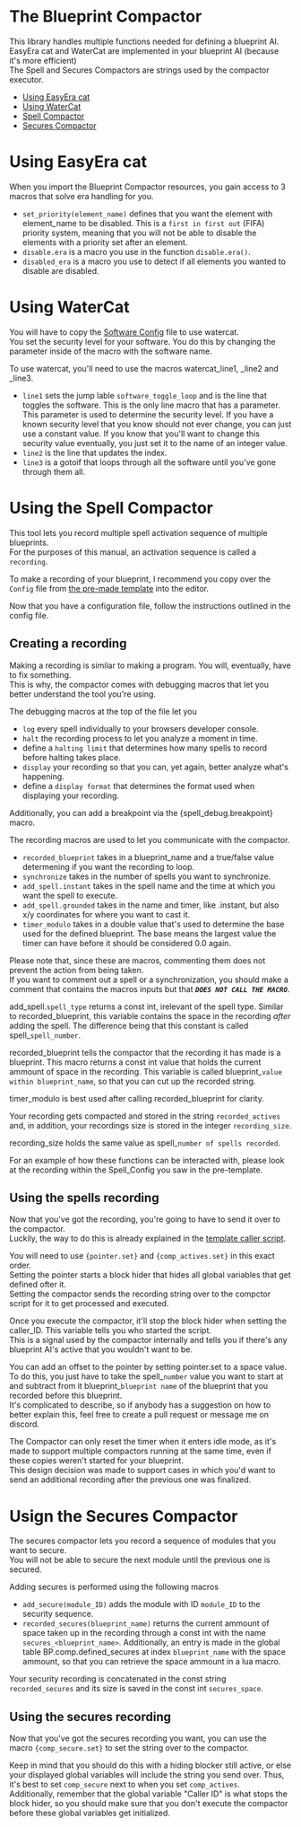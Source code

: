 # The Blueprint Compactor

This library handles multiple functions needed for defining a blueprint AI.<br>
EasyEra cat and WaterCat are implemented in your blueprint AI (because it's more efficient)<br>
The Spell and Secures Compactors are strings used by the compactor executor.

- [Using EasyEra cat](#using-easyera-cat)
- [Using WaterCat](#using-watercat)
- [Spell Compactor](#using-the-spell-compactor)
- [Secures Compactor](#usign-the-secures-compactor)

# Using EasyEra cat

When you import the Blueprint Compactor resources, you gain access to 3 macros that solve era handling for you.
- `set_priority(element_name)` defines that you want the element with element_name to be disabled. This is a `first in first out` (FIFA) priority system, meaning that you will not be able to disable the elements with a priority set after an element.
- `disable.era` is a macro you use in the function `disable.era()`. 
- `disabled_era` is a macro you use to detect if all elements you wanted to disable are disabled.

# Using WaterCat

You will have to copy the [Software Config]() file to use watercat.<br>
You set the security level for your software. You do this by changing the parameter inside of the macro with the software name.

To use watercat, you'll need to use the macros watercat_line1, _line2 and _line3.<br>
- `line1` sets the jump lable `software_toggle_loop` and is the line that toggles the software. This is the only line macro that has a parameter.<br>
This parameter is used to determine the security level. If you have a known security level that you know should not ever change, you can just use a constant value. If you know that you'll want to change this security value eventually, you just set it to the name of an integer value.
- `line2` is the line that updates the index.
- `line3` is a gotoif that loops through all the software until you've gone through them all.

# Using the Spell Compactor

This tool lets you record multiple spell activation sequence of multiple blueprints.<br>
For the purposes of this manual, an activation sequence is called a `recording`.

To make a recording of your blueprint, I recommend you copy over the `Config` file from [the pre-made template](./template%20using%20spells%20compactor/Spell%20Config_template.tpt2) into the editor.

Now that you have a configuration file, follow the instructions outlined in the config file.

## Creating a recording

Making a recording is similar to making a program. You will, eventually, have to fix something.<br>
This is why, the compactor comes with debugging macros that let you better understand the tool you're using.

The debugging macros at the top of the file let you
* `log` every spell individually to your browsers developer console.
* `halt` the recording process to let you analyze a moment in time.
* define a `halting limit` that determines how many spells to record before halting takes place.
* `display` your recording so that you can, yet again, better analyze what's happening.
* define a `display format` that determines the format used when displaying your recording.

Additionally, you can add a breakpoint via the {spell_debug.breakpoint} macro.

The recording macros are used to let you communicate with the compactor.
* `recorded_blueprint` takes in a blueprint_name and a true/false value determening if you want the recording to loop.
* `synchronize` takes in the number of spells you want to synchronize.
* `add_spell.instant` takes in the spell name and the time at which you want the spell to execute.
* `add_spell.grounded` takes in the name and timer, like .instant, but also x/y coordinates for where you want to cast it.
* `timer_modulo` takes in a double value that's used to determine the base used for the defined blueprint. The base means the largest value the timer can have before it should be considered 0.0 again.

Please note that, since these are macros, commenting them does not prevent the action from being taken.<br>
If you want to comment out a spell or a synchronization, you should make a comment that contains the macros inputs but that ***`DOES NOT CALL THE MACRO`***.

add_spell.`spell_type` returns a const int, irelevant of the spell type. Similar to recorded_blueprint, this variable contains the space in the recording _after_ adding the spell. The difference being that this constant is called spell_`spell_number`.

recorded_blueprint tells the compactor that the recording it has made is a blueprint. This macro returns a const int value that holds the current ammount of space in the recording. This variable is called blueprint_`value within blueprint_name`, so that you can cut up the recorded string.

timer_modulo is best used after calling recorded_blueprint for clarity.

Your recording gets compacted and stored in the string `recorded_actives` and, in addition, your recordings size is stored in the integer `recording_size`.

recording_size holds the same value as spell_`number of spells recorded`.

For an example of how these functions can be interacted with, please look at the recording within the Spell_Config you saw in the pre-template.

## Using the spells recording

Now that you've got the recording, you're going to have to send it over to the compactor.<br>
Luckily, the way to do this is already explained in the [template caller script](./template%20using%20spells%20compactor/blueprint%20AI%20caller.tpt2).

You will need to use `{pointer.set}` and `{comp_actives.set}` in this exact order.<br>
Setting the pointer starts a block hider that hides all global variables that get defined ofter it.<br>
Setting the compactor sends the recording string over to the compctor script for it to get processed and executed.

Once you execute the compactor, it'll stop the block hider when setting the caller_ID. This variable tells you who started the script.<br>
This is a signal used by the compactor internally and tells you if there's any blueprint AI's active that you wouldn't want to be.

You can add an offset to the pointer by setting pointer.set to a space value. To do this, you just have to take the spell_`number` value you want to start at and subtract from it blueprint_`blueprint name` of the blueprint that you recorded before this blueprint.<br>
It's complicated to describe, so if anybody has a suggestion on how to better explain this, feel free to create a pull request or message me on discord.

The Compactor can only reset the timer when it enters idle mode, as it's made to support multiple compactors running at the same time, even if these copies weren't started for your blueprint.<br>
This design decision was made to support cases in which you'd want to send an additional recording after the previous one was finalized.

# Usign the Secures Compactor

The secures compactor lets you record a sequence of modules that you want to secure.<br>
You will not be able to secure the next module until the previous one is secured.

Adding secures is performed using the following macros
* `add_secure(module_ID)` adds the module with ID `module_ID` to the security sequence.
* `recorded_secures(blueprint_name)` returns the current ammount of space taken up in the recording through a const int with the name `secures_<blueprint_name>`. Additionally, an entry is made in the global table BP.comp.defined_secures at index `blueprint_name` with the space ammount, so that you can retrieve the space ammount in a lua macro.

Your security recording is concatenated in the const string `recorded_secures` and its size is saved in the const int `secures_space`.

## Using the secures recording

Now that you've got the secures recording you want, you can use the macro `{comp_secure.set}` to set the string over to the compactor.

Keep in mind that you should do this with a hiding blocker still active, or else your displayed global variables will include the string you send over. Thus, it's best to set `comp_secure` next to when you set `comp_actives`.<br>
Additionally, remember that the global variable "Caller ID" is what stops the block hider, so you should make sure that you don't execute the compactor before these global variables get initialized.
